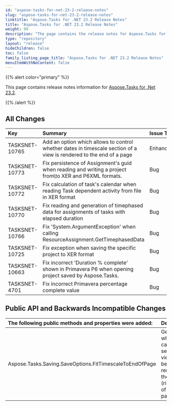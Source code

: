 ```yaml
---
id: "aspose-tasks-for-net-23-2-release-notes"
slug: "aspose-tasks-for-net-23-2-release-notes"
linktitle: "Aspose.Tasks for .NET 23.2 Release Notes"
title: "Aspose.Tasks for .NET 23.2 Release Notes"
weight: 99
description: "The page contains the release notes for Aspose.Tasks for .NET 23.2."
type: "repository"
layout: "release"
hideChildren: false
toc: false
family_listing_page_title: "Aspose.Tasks for .NET 23.2 Release Notes"
menuItemWithNoContent: false
---
```


{{% alert color="primary" %}} 

This page contains release notes information for [Aspose.Tasks for .Net 23.2](https://releases.aspose.com/tasks/net/new-releases/aspose.tasks-for-.net-23.2/).

{{% /alert %}}

## **All Changes**
|**Key**|**Summary**|**Issue Type**|
| :- | :- | :- |
| TASKSNET-10765 | Add an option which allows to control whether dates in timescale section of a view is rendered to the end of a page | Enhancement |
| TASKSNET-10773 | Fix persistence of Assignment's guid when reading and writing a project from\to XER and P6XML formats. | Bug |
| TASKSNET-10772 | Fix calculation of task's calendar when reading Task dependent activity from file in XER format | Bug |
| TASKSNET-10770 | Fix reading and generation of timephased data for assignments of tasks with elapsed duration | Bug |
| TASKSNET-10766 | Fix 'System.ArgumentException' when calling ResourceAssignment.GetTimephasedData | Bug |
| TASKSNET-10725 | Fix exception when saving the specific project to XER format | Bug |
| TASKSNET-10663 | Fix incorrect 'Duration % complete' shown in Primavera P6 when opening project saved by Aspose.Tasks. | Bug |
| TASKSNET-4701 | Fix incorrect Primavera percentage complete value | Bug |

## **Public API and Backwards Incompatible Changes**
|**The following public methods and properties were added:**|**Description**|
| :- | :- |
| Aspose.Tasks.Saving.SaveOptions.FitTimescaleToEndOfPage | Gets or sets whether a calendar section of a view should be rendered to the end (right side) of the last page. |